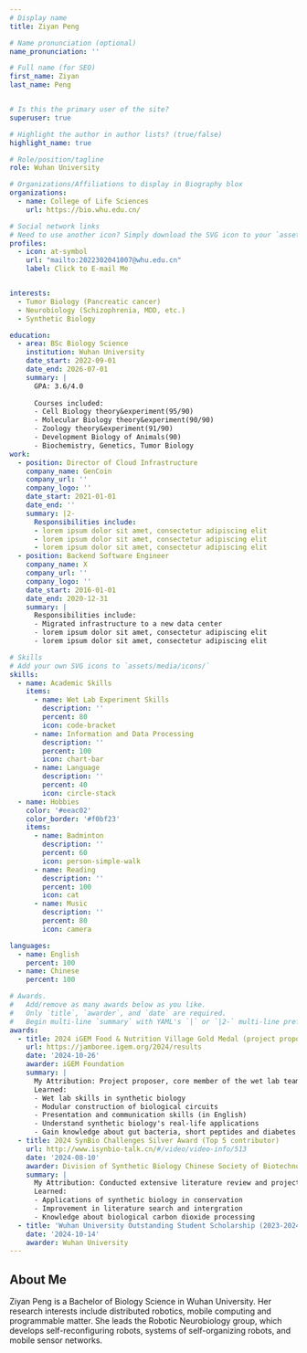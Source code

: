 ```yaml
---
# Display name
title: Ziyan Peng

# Name pronunciation (optional)
name_pronunciation: ''

# Full name (for SEO)
first_name: Ziyan
last_name: Peng


# Is this the primary user of the site?
superuser: true

# Highlight the author in author lists? (true/false)
highlight_name: true

# Role/position/tagline
role: Wuhan University 

# Organizations/Affiliations to display in Biography blox
organizations:
  - name: College of Life Sciences
    url: https://bio.whu.edu.cn/

# Social network links
# Need to use another icon? Simply download the SVG icon to your `assets/media/icons/` folder.
profiles:
  - icon: at-symbol
    url: "mailto:2022302041007@whu.edu.cn"
    label: Click to E-mail Me


interests:
  - Tumor Biology (Pancreatic cancer)
  - Neurobiology (Schizophrenia, MDD, etc.)
  - Synthetic Biology

education:
  - area: BSc Biology Science
    institution: Wuhan University
    date_start: 2022-09-01
    date_end: 2026-07-01
    summary: |
      GPA: 3.6/4.0
      
      Courses included:
      - Cell Biology theory&experiment(95/90)
      - Molecular Biology theory&experiment(90/90)
      - Zoology theory&experiment(91/90)
      - Development Biology of Animals(90)
      - Biochemistry, Genetics, Tumor Biology
work:
  - position: Director of Cloud Infrastructure
    company_name: GenCoin
    company_url: ''
    company_logo: ''
    date_start: 2021-01-01
    date_end: ''
    summary: |2-
      Responsibilities include:
      - lorem ipsum dolor sit amet, consectetur adipiscing elit
      - lorem ipsum dolor sit amet, consectetur adipiscing elit
      - lorem ipsum dolor sit amet, consectetur adipiscing elit
  - position: Backend Software Engineer
    company_name: X
    company_url: ''
    company_logo: ''
    date_start: 2016-01-01
    date_end: 2020-12-31
    summary: |
      Responsibilities include:
      - Migrated infrastructure to a new data center
      - lorem ipsum dolor sit amet, consectetur adipiscing elit
      - lorem ipsum dolor sit amet, consectetur adipiscing elit

# Skills
# Add your own SVG icons to `assets/media/icons/`
skills:
  - name: Academic Skills
    items:
      - name: Wet Lab Experiment Skills
        description: ''
        percent: 80
        icon: code-bracket
      - name: Information and Data Processing
        description: ''
        percent: 100
        icon: chart-bar
      - name: Language
        description: ''
        percent: 40
        icon: circle-stack
  - name: Hobbies
    color: '#eeac02'
    color_border: '#f0bf23'
    items:
      - name: Badminton
        description: ''
        percent: 60
        icon: person-simple-walk
      - name: Reading
        description: ''
        percent: 100
        icon: cat
      - name: Music
        description: ''
        percent: 80
        icon: camera

languages:
  - name: English
    percent: 100
  - name: Chinese
    percent: 100

# Awards.
#   Add/remove as many awards below as you like.
#   Only `title`, `awarder`, and `date` are required.
#   Begin multi-line `summary` with YAML's `|` or `|2-` multi-line prefix and indent 2 spaces below.
awards:
  - title: 2024 iGEM Food & Nutrition Village Gold Medal (project proposer,Top 5 contributor )
    url: https://jamboree.igem.org/2024/results
    date: '2024-10-26'
    awarder: iGEM Foundation
    summary: |
      My Attribution: Project proposer, core member of the wet lab team (responsible for the Adhesion module's experimental design and implementation), project presentation and defense.
      Learned:
      - Wet lab skills in synthetic biology
      - Modular construction of biological circuits
      - Presentation and communication skills (in English)
      - Understand synthetic biology's real-life applications
      - Gain knowledge about gut bacteria, short peptides and diabetes through interviews with professors and doctors   
  - title: 2024 SynBio Challenges Silver Award (Top 5 contributor)
    url: http://www.isynbio-talk.cn/#/video/video-info/513
    date: '2024-08-10'
    awarder: Division of Synthetic Biology Chinese Society of Biotechnology
    summary: |
      My Attribution: Conducted extensive literature review and project background research; Participated in final presentation and defense.
      Learned:
      - Applications of synthetic biology in conservation
      - Improvement in literature search and intergration
      - Knowledge about biological carbon dioxide processing 
  - title: 'Wuhan University Outstanding Student Scholarship (2023-2024)'
    date: '2024-10-14'
    awarder: Wuhan University
---
```


## About Me

Ziyan Peng is a Bachelor of Biology Science in Wuhan University. Her research interests include distributed robotics, mobile computing and programmable matter. She leads the Robotic Neurobiology group, which develops self-reconfiguring robots, systems of self-organizing robots, and mobile sensor networks.
